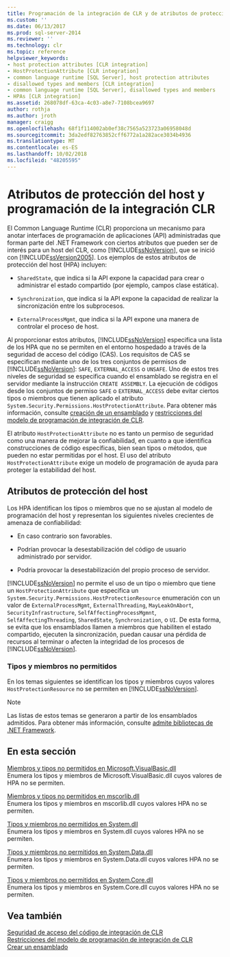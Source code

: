```yaml
---
title: Programación de la integración de CLR y de atributos de protección de host | Microsoft Docs
ms.custom: ''
ms.date: 06/13/2017
ms.prod: sql-server-2014
ms.reviewer: ''
ms.technology: clr
ms.topic: reference
helpviewer_keywords:
- host protection attributes [CLR integration]
- HostProtectionAttribute [CLR integration]
- common language runtime [SQL Server], host protection attributes
- disallowed types and members [CLR integration]
- common language runtime [SQL Server], disallowed types and members
- HPAs [CLR integration]
ms.assetid: 268078df-63ca-4c03-a8e7-7108bcea9697
author: rothja
ms.author: jroth
manager: craigg
ms.openlocfilehash: 68f1f114002ab0ef38c7565a523723a06958048d
ms.sourcegitcommit: 3da2edf82763852cff6772a1a282ace3034b4936
ms.translationtype: MT
ms.contentlocale: es-ES
ms.lasthandoff: 10/02/2018
ms.locfileid: "48205595"
---
```

# <a name="host-protection-attributes-and-clr-integration-programming"></a>Atributos de protección del host y programación de la integración CLR
  El Common Language Runtime (CLR) proporciona un mecanismo para anotar interfaces de programación de aplicaciones (API) administradas que forman parte del .NET Framework con ciertos atributos que pueden ser de interés para un host del CLR, como [!INCLUDE[ssNoVersion](../../includes/ssnoversion-md.md)], que se inició con [!INCLUDE[ssVersion2005](../../includes/ssversion2005-md.md)]. Los ejemplos de estos atributos de protección del host (HPA) incluyen:  
  
-   `SharedState`, que indica si la API expone la capacidad para crear o administrar el estado compartido (por ejemplo, campos clase estática).  
  
-   `Synchronization`, que indica si la API expone la capacidad de realizar la sincronización entre los subprocesos.  
  
-   `ExternalProcessMgmt`, que indica si la API expone una manera de controlar el proceso de host.  
  
 Al proporcionar estos atributos, [!INCLUDE[ssNoVersion](../../includes/ssnoversion-md.md)] especifica una lista de los HPA que no se permiten en el entorno hospedado a través de la seguridad de acceso del código (CAS). Los requisitos de CAS se especifican mediante uno de los tres conjuntos de permisos de [!INCLUDE[ssNoVersion](../../includes/ssnoversion-md.md)]: `SAFE`, `EXTERNAL_ACCESS` o `UNSAFE`. Uno de estos tres niveles de seguridad se especifica cuando el ensamblado se registra en el servidor mediante la instrucción `CREATE ASSEMBLY`. La ejecución de códigos desde los conjuntos de permiso `SAFE` o `EXTERNAL_ACCESS` debe evitar ciertos tipos o miembros que tienen aplicado el atributo `System.Security.Permissions.HostProtectionAttribute`. Para obtener más información, consulte [creación de un ensamblado](../clr-integration/assemblies/creating-an-assembly.md) y [restricciones del modelo de programación de integración de CLR](../clr-integration/database-objects/clr-integration-programming-model-restrictions.md).  
  
 El atributo `HostProtectionAttribute` no es tanto un permiso de seguridad como una manera de mejorar la confiabilidad, en cuanto a que identifica construcciones de código específicas, bien sean tipos o métodos, que pueden no estar permitidas por el host. El uso del atributo `HostProtectionAttribute` exige un modelo de programación de ayuda para proteger la estabilidad del host.  
  
## <a name="host-protection-attributes"></a>Atributos de protección del host  
 Los HPA identifican los tipos o miembros que no se ajustan al modelo de programación del host y representan los siguientes niveles crecientes de amenaza de confiabilidad:  
  
-   En caso contrario son favorables.  
  
-   Podrían provocar la desestabilización del código de usuario administrado por servidor.  
  
-   Podría provocar la desestabilización del propio proceso de servidor.  
  
 [!INCLUDE[ssNoVersion](../../includes/ssnoversion-md.md)] no permite el uso de un tipo o miembro que tiene un `HostProtectionAttribute` que especifica un `System.Security.Permissions.HostProtectionResource` enumeración con un valor de `ExternalProcessMgmt`, `ExternalThreading`, `MayLeakOnAbort`, `SecurityInfrastructure`, `SelfAffectingProcessMgmnt`, `SelfAffectingThreading`, `SharedState`, `Synchronization`, o `UI`. De esta forma, se evita que los ensamblados llamen a miembros que habiliten el estado compartido, ejecuten la sincronización, puedan causar una pérdida de recursos al terminar o afecten la integridad de los procesos de [!INCLUDE[ssNoVersion](../../includes/ssnoversion-md.md)].  
  
### <a name="disallowed-types-and-members"></a>Tipos y miembros no permitidos  
 En los temas siguientes se identifican los tipos y miembros cuyos valores `HostProtectionResource` no se permiten en [!INCLUDE[ssNoVersion](../../includes/ssnoversion-md.md)].  
  
> [!NOTE]  
>  Las listas de estos temas se generaron a partir de los ensamblados admitidos.  Para obtener más información, consulte [admite bibliotecas de .NET Framework](../clr-integration/database-objects/supported-net-framework-libraries.md).  
  
## <a name="in-this-section"></a>En esta sección  
 [Miembros y tipos no permitidos en Microsoft.VisualBasic.dll](disallowed-types-and-members-in-microsoft-visualbasic-dll.md)  
 Enumera los tipos y miembros de Microsoft.VisualBasic.dll cuyos valores de HPA no se permiten.  
  
 [Miembros y tipos no permitidos en mscorlib.dll](disallowed-types-and-members-in-mscorlib-dll.md)  
 Enumera los tipos y miembros en mscorlib.dll cuyos valores HPA no se permiten.  
  
 [Tipos y miembros no permitidos en System.dll](disallowed-types-and-members-in-system-dll.md)  
 Enumera los tipos y miembros en System.dll cuyos valores HPA no se permiten.  
  
 [Tipos y miembros no permitidos en System.Data.dll](disallowed-types-and-members-in-system-data-dll.md)  
 Enumera los tipos y miembros en System.Data.dll cuyos valores HPA no se permiten.  
  
 [Tipos y miembros no permitidos en System.Core.dll](disallowed-types-and-members-in-system-core-dll.md)  
 Enumera los tipos y miembros en System.Core.dll cuyos valores HPA no se permiten.  
  
## <a name="see-also"></a>Vea también  
 [Seguridad de acceso del código de integración de CLR](../clr-integration/security/clr-integration-code-access-security.md)   
 [Restricciones del modelo de programación de integración de CLR](../clr-integration/database-objects/clr-integration-programming-model-restrictions.md)   
 [Crear un ensamblado](../clr-integration/assemblies/creating-an-assembly.md)  
  
  
